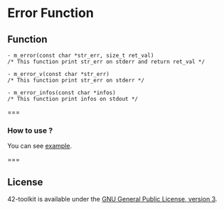 Error Function
==========

## Function

	- m_error(const char *str_err, size_t ret_val)
	/* This function print str_err on stderr and return ret_val */

	- m_error_v(const char *str_err)
	/* This function print str_err on stderr */

	- m_error_infos(const char *infos)
	/* This function print infos on stdout */

===
### How to use ?

You can see [example](https://github.com/QuentinPerez/42-toolkit/tree/master/examples/libc/f_error).

===
## License

42-toolkit is available under the [GNU General Public License, version 3](LICENSE).
